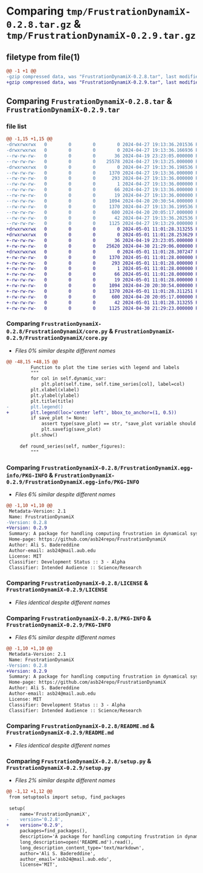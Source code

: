 # Comparing `tmp/FrustrationDynamiX-0.2.8.tar.gz` & `tmp/FrustrationDynamiX-0.2.9.tar.gz`

## filetype from file(1)

```diff
@@ -1 +1 @@
-gzip compressed data, was "FrustrationDynamiX-0.2.8.tar", last modified: Sat Apr 27 19:13:36 2024, max compression
+gzip compressed data, was "FrustrationDynamiX-0.2.9.tar", last modified: Wed May  1 11:01:28 2024, max compression
```

## Comparing `FrustrationDynamiX-0.2.8.tar` & `FrustrationDynamiX-0.2.9.tar`

### file list

```diff
@@ -1,15 +1,15 @@
-drwxrwxrwx   0        0        0        0 2024-04-27 19:13:36.201536 FrustrationDynamiX-0.2.8/
-drwxrwxrwx   0        0        0        0 2024-04-27 19:13:36.166936 FrustrationDynamiX-0.2.8/FrustrationDynamiX/
--rw-rw-rw-   0        0        0       36 2024-04-19 23:23:05.000000 FrustrationDynamiX-0.2.8/FrustrationDynamiX/__init__.py
--rw-rw-rw-   0        0        0    25578 2024-04-27 19:13:25.000000 FrustrationDynamiX-0.2.8/FrustrationDynamiX/core.py
-drwxrwxrwx   0        0        0        0 2024-04-27 19:13:36.198536 FrustrationDynamiX-0.2.8/FrustrationDynamiX.egg-info/
--rw-rw-rw-   0        0        0     1370 2024-04-27 19:13:36.000000 FrustrationDynamiX-0.2.8/FrustrationDynamiX.egg-info/PKG-INFO
--rw-rw-rw-   0        0        0      293 2024-04-27 19:13:36.000000 FrustrationDynamiX-0.2.8/FrustrationDynamiX.egg-info/SOURCES.txt
--rw-rw-rw-   0        0        0        1 2024-04-27 19:13:36.000000 FrustrationDynamiX-0.2.8/FrustrationDynamiX.egg-info/dependency_links.txt
--rw-rw-rw-   0        0        0       66 2024-04-27 19:13:36.000000 FrustrationDynamiX-0.2.8/FrustrationDynamiX.egg-info/requires.txt
--rw-rw-rw-   0        0        0       19 2024-04-27 19:13:36.000000 FrustrationDynamiX-0.2.8/FrustrationDynamiX.egg-info/top_level.txt
--rw-rw-rw-   0        0        0     1094 2024-04-20 20:30:54.000000 FrustrationDynamiX-0.2.8/LICENSE
--rw-rw-rw-   0        0        0     1370 2024-04-27 19:13:36.199536 FrustrationDynamiX-0.2.8/PKG-INFO
--rw-rw-rw-   0        0        0      600 2024-04-20 20:05:17.000000 FrustrationDynamiX-0.2.8/README.md
--rw-rw-rw-   0        0        0       42 2024-04-27 19:13:36.202536 FrustrationDynamiX-0.2.8/setup.cfg
--rw-rw-rw-   0        0        0     1125 2024-04-27 19:13:29.000000 FrustrationDynamiX-0.2.8/setup.py
+drwxrwxrwx   0        0        0        0 2024-05-01 11:01:28.313255 FrustrationDynamiX-0.2.9/
+drwxrwxrwx   0        0        0        0 2024-05-01 11:01:28.253629 FrustrationDynamiX-0.2.9/FrustrationDynamiX/
+-rw-rw-rw-   0        0        0       36 2024-04-19 23:23:05.000000 FrustrationDynamiX-0.2.9/FrustrationDynamiX/__init__.py
+-rw-rw-rw-   0        0        0    25620 2024-04-30 21:29:06.000000 FrustrationDynamiX-0.2.9/FrustrationDynamiX/core.py
+drwxrwxrwx   0        0        0        0 2024-05-01 11:01:28.307247 FrustrationDynamiX-0.2.9/FrustrationDynamiX.egg-info/
+-rw-rw-rw-   0        0        0     1370 2024-05-01 11:01:28.000000 FrustrationDynamiX-0.2.9/FrustrationDynamiX.egg-info/PKG-INFO
+-rw-rw-rw-   0        0        0      293 2024-05-01 11:01:28.000000 FrustrationDynamiX-0.2.9/FrustrationDynamiX.egg-info/SOURCES.txt
+-rw-rw-rw-   0        0        0        1 2024-05-01 11:01:28.000000 FrustrationDynamiX-0.2.9/FrustrationDynamiX.egg-info/dependency_links.txt
+-rw-rw-rw-   0        0        0       66 2024-05-01 11:01:28.000000 FrustrationDynamiX-0.2.9/FrustrationDynamiX.egg-info/requires.txt
+-rw-rw-rw-   0        0        0       19 2024-05-01 11:01:28.000000 FrustrationDynamiX-0.2.9/FrustrationDynamiX.egg-info/top_level.txt
+-rw-rw-rw-   0        0        0     1094 2024-04-20 20:30:54.000000 FrustrationDynamiX-0.2.9/LICENSE
+-rw-rw-rw-   0        0        0     1370 2024-05-01 11:01:28.311251 FrustrationDynamiX-0.2.9/PKG-INFO
+-rw-rw-rw-   0        0        0      600 2024-04-20 20:05:17.000000 FrustrationDynamiX-0.2.9/README.md
+-rw-rw-rw-   0        0        0       42 2024-05-01 11:01:28.313255 FrustrationDynamiX-0.2.9/setup.cfg
+-rw-rw-rw-   0        0        0     1125 2024-04-30 21:29:23.000000 FrustrationDynamiX-0.2.9/setup.py
```

### Comparing `FrustrationDynamiX-0.2.8/FrustrationDynamiX/core.py` & `FrustrationDynamiX-0.2.9/FrustrationDynamiX/core.py`

 * *Files 0% similar despite different names*

```diff
@@ -48,15 +48,15 @@
         Function to plot the time series with legend and labels
         """
         for col in self.dynamic_var:
             plt.plot(self.time, self.time_series[col], label=col)
         plt.xlabel(xlabel)
         plt.ylabel(ylabel)
         plt.title(title)
-        plt.legend()
+        plt.legend(loc='center left', bbox_to_anchor=(1, 0.5))
         if save_plot != None:
             assert type(save_plot) == str, "save_plot variable should have type string, type " + str(type(save_plot)) + " was given instead"
             plt.savefig(save_plot)
         plt.show()
     
     def round_series(self, number_figures):
         """
```

### Comparing `FrustrationDynamiX-0.2.8/FrustrationDynamiX.egg-info/PKG-INFO` & `FrustrationDynamiX-0.2.9/FrustrationDynamiX.egg-info/PKG-INFO`

 * *Files 6% similar despite different names*

```diff
@@ -1,10 +1,10 @@
 Metadata-Version: 2.1
 Name: FrustrationDynamiX
-Version: 0.2.8
+Version: 0.2.9
 Summary: A package for handling computing frustration in dynamical systems
 Home-page: https://github.com/asb24repo/FrustrationDynamiX
 Author: Ali S. Badereddine
 Author-email: asb24@mail.aub.edu
 License: MIT
 Classifier: Development Status :: 3 - Alpha
 Classifier: Intended Audience :: Science/Research
```

### Comparing `FrustrationDynamiX-0.2.8/LICENSE` & `FrustrationDynamiX-0.2.9/LICENSE`

 * *Files identical despite different names*

### Comparing `FrustrationDynamiX-0.2.8/PKG-INFO` & `FrustrationDynamiX-0.2.9/PKG-INFO`

 * *Files 6% similar despite different names*

```diff
@@ -1,10 +1,10 @@
 Metadata-Version: 2.1
 Name: FrustrationDynamiX
-Version: 0.2.8
+Version: 0.2.9
 Summary: A package for handling computing frustration in dynamical systems
 Home-page: https://github.com/asb24repo/FrustrationDynamiX
 Author: Ali S. Badereddine
 Author-email: asb24@mail.aub.edu
 License: MIT
 Classifier: Development Status :: 3 - Alpha
 Classifier: Intended Audience :: Science/Research
```

### Comparing `FrustrationDynamiX-0.2.8/README.md` & `FrustrationDynamiX-0.2.9/README.md`

 * *Files identical despite different names*

### Comparing `FrustrationDynamiX-0.2.8/setup.py` & `FrustrationDynamiX-0.2.9/setup.py`

 * *Files 2% similar despite different names*

```diff
@@ -1,12 +1,12 @@
 from setuptools import setup, find_packages
 
 setup(
     name='FrustrationDynamiX',
-    version='0.2.8',
+    version='0.2.9',
     packages=find_packages(),
     description='A package for handling computing frustration in dynamical systems',
     long_description=open('README.md').read(),
     long_description_content_type='text/markdown',
     author='Ali S. Badereddine',
     author_email='asb24@mail.aub.edu',
     license='MIT',
```

